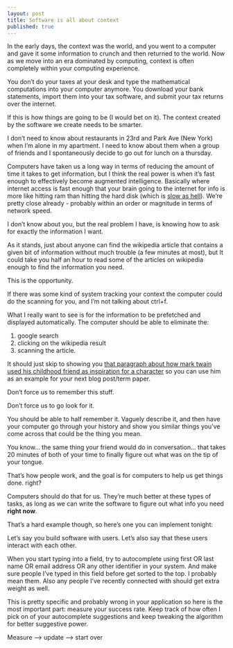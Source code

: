 ```yaml
--- 
layout: post
title: Software is all about context
published: true
---
```


In the early days, the context was the world, and you went to a computer and gave it some 
information to crunch and then returned to the world. Now as we move into an era dominated 
by computing, context is often completely within your computing experience.

You don’t do your taxes at your desk and type the mathematical computations into your 
computer anymore. You download your bank statements, import them into your tax software, 
and submit your tax returns over the internet.

If this is how things are going to be (I would bet on it). The context created by the 
 software we create needs to be smarter.

I don’t need to know about restaurants in 23rd and Park Ave (New York) when I’m alone 
in my apartment. I need to know about them when a group of friends and I spontaneously decide 
to go out for lunch on a thursday.

Computers have taken us a long way in 
terms of reducing the amount of time it takes to get information, but I think the real 
power is when it’s fast enough to effectively become augmented intelligence. 
Basically where internet access is fast enough that your brain going to the internet for info 
is more like hitting ram than hitting the hard disk (which is 
[slow as hell](http://i.imgur.com/X1Hi1.gif)). We’re pretty close already - probably within an order or magnitude in terms of network 
speed.

I don’t know about you, but the real problem I have, is knowing how to ask for exactly the 
information I want.

As it stands, just about anyone can find the wikipedia article that 
contains a given bit of information without much trouble (a few minutes at most), but It could
take you half an hour to read some of the articles on wikipedia enough to find the information 
you need.

This is the opportunity.

If there was some kind of system tracking your context the computer could do the scanning for 
you, and I’m not talking about ctrl+f.

What I really want to see is for the information to be prefetched and displayed automatically. 
The computer should be able to eliminate the: 
  
 1. google search
 2. clicking on the wikipedia result
 3. scanning the article.
  
It should just skip to showing you [that paragraph about how mark twain used his childhood friend as inspiration for a character](http://en.wikipedia.org/wiki/Mark_Twain#Legacy) so you can use him as an example for your next blog post/term paper.

Don’t force us to remember this stuff.

Don’t force us to go look for it.

You should be able to half remember it. Vaguely describe it, and then have your computer go through your history and show you similar things you’ve come across that could be the thing you mean.

You know... the same thing your friend would do in conversation... that takes 20 minutes of both of your time to finally figure out what was on the tip of your tongue.

That’s how people work, and the goal is for computers to help us get things done. right?

Computers should do that for us. They’re much better at these types of tasks, as long as we can write the software to figure out what info you need <b>right now</b>.

That’s a hard example though, so here’s one you can implement tonight:

Let’s say you build software with users. Let’s also say that these users interact 
with each other.

When you start typing into a field, try to autocomplete using first OR last name OR email address OR any other identifier in your system. And make sure people I’ve typed in this field before get sorted to the top. I probably mean them. Also any people I’ve recently connected with should get extra weight as well.

This is pretty specific and probably wrong in your application so here is the most important part: measure your success rate. Keep track of how often I pick on of your autocomplete suggestions and keep tweaking the algorithm for better suggestive power.

Measure --> update --> start over


  
  
